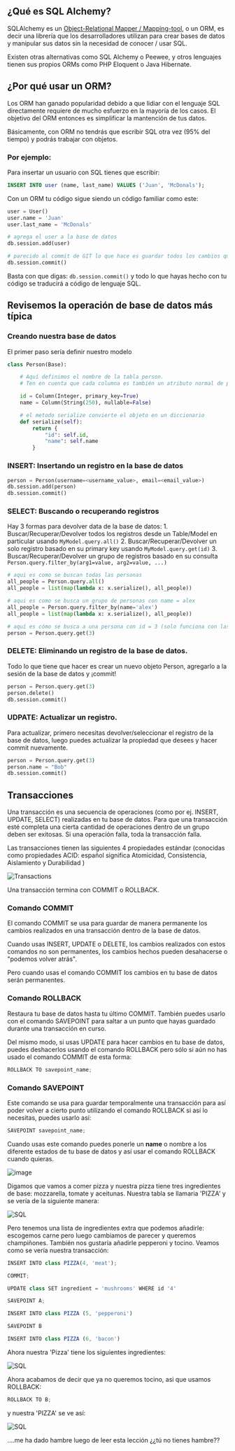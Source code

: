 ## ¿Qué es SQL Alchemy?


SQLAlchemy es un [Object-Relational Mapper / Mapping-tool](https://en.wikipedia.org/wiki/Object-relational_mapping), o un ORM, es decir una librería que los desarrolladores utilizan para crear bases de datos y manipular sus datos sin la necesidad de conocer / usar SQL.

Existen otras alternativas como SQL Alchemy o Peewee, y otros lenguajes tienen sus propios ORMs como PHP Eloquent o Java Hibernate.


## ¿Por qué usar un ORM?

Los ORM han ganado popularidad debido a que lidiar con el lenguaje SQL directamente requiere de mucho esfuerzo en la mayoría de los casos. El objetivo del ORM entonces es simplificar la mantención de tus datos.

Básicamente, con ORM no tendrás que escribir SQL otra vez (95% del tiempo) y podrás trabajar con objetos.

### Por ejemplo:

Para insertar un usuario con SQL tienes que escribir:

```sql
INSERT INTO user (name, last_name) VALUES ('Juan', 'McDonals');
```

Con un ORM tu código sigue siendo un código familiar como este:

```py
user = User()
user.name = 'Juan'
user.last_name = 'McDonals'

# agrega el user a la base de datos
db.session.add(user)

# parecido al commit de GIT lo que hace es guardar todos los cambios que hayas hecho
db.session.commit()
```

Basta con que digas: `db.session.commit()` y todo lo que hayas hecho con tu código se traducirá a código de lenguaje SQL.

## Revisemos la operación de base de datos más típica

### Creando nuestra base de datos

El primer paso sería definir nuestro modelo



```py
class Person(Base):

    # Aquí definimos el nombre de la tabla person.
    # Ten en cuenta que cada columna es también un atributo normal de primera instancia de Python.

    id = Column(Integer, primary_key=True)
    name = Column(String(250), nullable=False)

    # el metodo serialize convierte el objeto en un diccionario
    def serialize(self):
        return {
            "id": self.id,
            "name": self.name
        }
  ```

### INSERT: Insertando un registro en la base de datos

```py
person = Person(username=<username_value>, email=<email_value>)
db.session.add(person)
db.session.commit()
  ```

### SELECT: Buscando o recuperando registros

Hay 3 formas para devolver data de la base de datos:
    1. Buscar/Recuperar/Devolver todos los registros desde un Table/Model en particular usando `MyModel.query.all()`
    2. Buscar/Recuperar/Devolver un solo registro basado en su primary key usando `MyModel.query.get(id)`
    3. Buscar/Recuperar/Devolver un grupo de registros basado en su consulta `Person.query.filter_by(arg1=value, arg2=value, ...)`

```py
# aqui es como se buscan todas las personas
all_people = Person.query.all()
all_people = list(map(lambda x: x.serialize(), all_people))

# aqui es como se busca un grupo de personas con name = alex
all_people = Person.query.filter_by(name='alex')
all_people = list(map(lambda x: x.serialize(), all_people))

# aquí es cómo se busca a una persona con id = 3 (solo funciona con las primary key)
person = Person.query.get(3)
```

### DELETE: Eliminando un registro de la base de datos.

Todo lo que tiene que hacer es crear un nuevo objeto Person, agregarlo a la sesión de la base de datos y ¡commit!

```py
person = Person.query.get(3)
person.delete()
db.session.commit()
  ```

### UDPATE: Actualizar un registro.

Para actualizar, primero necesitas devolver/seleccionar el registro de la base de datos, luego puedes actualizar la propiedad que desees y hacer commit nuevamente.
```py
person = Person.query.get(3)
person.name = "Bob"
db.session.commit()
```

## Transacciones

Una transacción es una secuencia de operaciones (como por ej. INSERT, UPDATE, SELECT) realizadas en tu base de datos. Para que una transacción esté completa una cierta cantidad de operaciones dentro de un grupo deben ser exitosas. Si una operación falla, toda la transacción falla.

Las transacciones tienen las siguientes 4 propiedades estándar (conocidas como propiedades ACID: español significa Atomicidad, Consistencia, Aislamiento y Durabilidad )

![Transactions](../../assets/images/tran-1.png)

Una transacción termina con COMMIT o ROLLBACK. 

### Comando COMMIT 

El comando COMMIT se usa para guardar de manera permanente los cambios realizados en una transacción dentro de la base de datos. 

Cuando usas INSERT, UPDATE o DELETE, los cambios realizados con estos comandos no son permanentes, los cambios hechos pueden desahacerse o "podemos volver atrás".

Pero cuando usas el comando COMMIT los cambios en tu base de datos serán permanentes.  

### Comando ROLLBACK 

Restaura tu base de datos hasta tu último COMMIT. También puedes usarlo con el comando SAVEPOINT para saltar a un punto que hayas guardado durante una transacción en curso.


Del mismo modo, si usas UPDATE para hacer cambios en tu base de datos, puedes deshacerlos usando el comando ROLLBACK pero sólo si aún no has usado el comando COMMIT de esta forma:


```jsx
ROLLBACK TO savepoint_name;
```
### Comando SAVEPOINT 

Este comando se usa para guardar temporalmente una transacción para así poder volver a cierto punto utilizando el comando ROLLBACK si así lo necesitas, puedes usarlo así:

```jsx
SAVEPOINT savepoint_name;
```
Cuando usas este comando puedes ponerle un **name** o nombre a los diferente estados de tu base de datos y así usar el comando ROLLBACK cuando quieras.

![image](https://user-images.githubusercontent.com/79756539/173452793-f0a9ad2f-ec44-4890-8dc0-5c7da01e4390.png)

Digamos que vamos a comer pizza y nuestra pizza tiene tres ingredientes de base:
mozzarella, tomate y aceitunas.  Nuestra tabla se llamaria 'PIZZA' y se vería de la siguiente manera:

![SQL](../../assets/images/sql-2.png)

Pero tenemos una lista de ingredientes extra que podemos añadirle: escogemos carne pero luego cambiamos de parecer y queremos champiñones. También nos gustaría añadirle pepperoni y tocino. Veamos como se vería nuestra transacción:


```jsx
INSERT INTO class PIZZA(4, 'meat');

COMMIT; 

UPDATE class SET ingredient = 'mushrooms' WHERE id '4'

SAVEPOINT A;

INSERT INTO class PIZZA (5, 'pepperoni')

SAVEPOINT B

INSERT INTO class PIZZA (6, 'bacon')
```

Ahora nuestra 'Pizza' tiene los siguientes ingredientes:

![SQL](../../assets/images/sql-3.png)

Ahora acabamos de decir que ya no queremos tocino, asi que usamos ROLLBACK:

```jsx
ROLLBACK TO B;
```
y nuestra 'PIZZA' se ve así:

![SQL](../../assets/images/sql-4.png)

....me ha dado hambre luego de leer esta lección ¿¿tú no tienes hambre??

